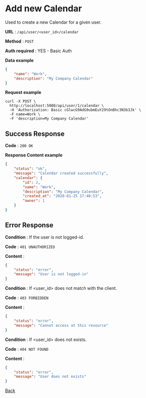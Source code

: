# Add new Calendar

Used to create a new Calendar for a given user.

**URL** : `/api/user/<user_id>/calendar`

**Method** : `POST`

**Auth required** : YES - Basic Auth

**Data example**

```json
{
    "name": "Work",
    "description": "My Company Calendar"
}
```

**Request example**

```curl
curl -X POST \
  http://localhost:5000/api/user/1/calendar \
  -H 'Authorization: Basic cGlwcG9AdG9ubmEuY29tOnBhc3N3b3Jk' \
  -F name=Work \
  -F 'description=My Company Calendar'
```

## Success Response

**Code** : `200 OK`

**Response Content example**

```json
{
    "status": "ok",
    "message": "Calendar created successfully",
    "calendar": {
        "id": 2,
        "name": "Work",
        "description": "My Company Calendar",
        "created_at": "2020-01-25 17:40:53",
        "owner": 1
    }
}
```

## Error Response

**Condition** : If the user is not logged-id.

**Code** : `401 UNAUTHORIZED`

**Content** :

```json
{
    "status": "error",
    "message": "User is not logged-in"
}
```

**Condition** : If <user_id> does not match with the client.

**Code** : `403 FORBIDDEN`

**Content** :

```json
{
    "status": "error",
    "message": "Cannot access at this resource"
}
```

**Condition** : If <user_id> does not exists.

**Code** : `404 NOT FOUND`

**Content** :

```json
{
    "status": "error",
    "message": "User does not exists"
}
```

[Back](../../README.md)